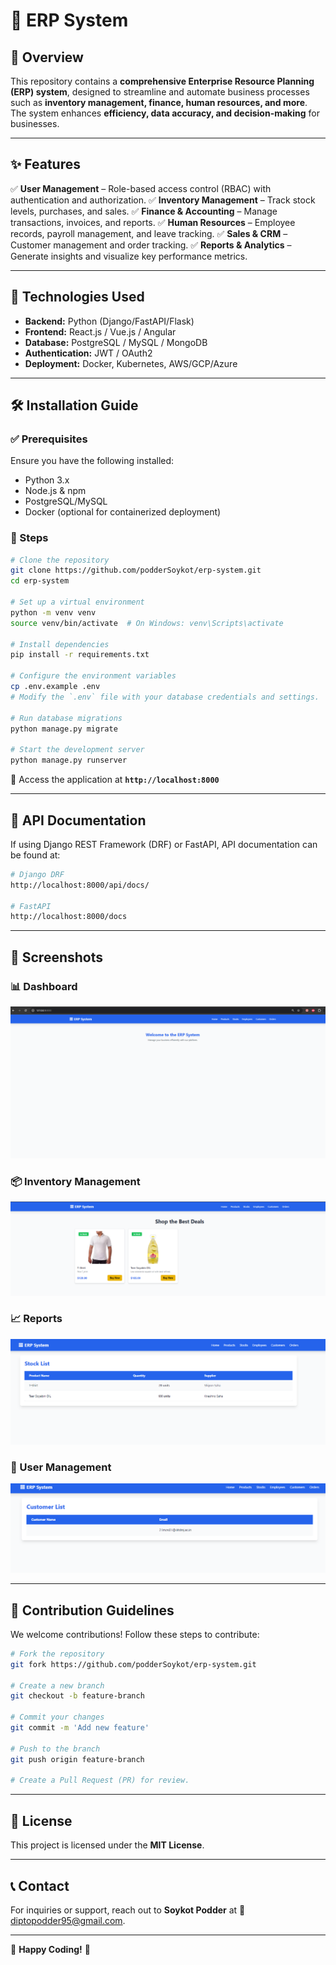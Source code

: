 # 🚀 ERP System

## 📌 Overview
This repository contains a **comprehensive Enterprise Resource Planning (ERP) system**, designed to streamline and automate business processes such as **inventory management, finance, human resources, and more**. The system enhances **efficiency, data accuracy, and decision-making** for businesses.

---

## ✨ Features
✅ **User Management** – Role-based access control (RBAC) with authentication and authorization.
✅ **Inventory Management** – Track stock levels, purchases, and sales.
✅ **Finance & Accounting** – Manage transactions, invoices, and reports.
✅ **Human Resources** – Employee records, payroll management, and leave tracking.
✅ **Sales & CRM** – Customer management and order tracking.
✅ **Reports & Analytics** – Generate insights and visualize key performance metrics.

---

## 🔧 Technologies Used
- **Backend:** Python (Django/FastAPI/Flask)
- **Frontend:** React.js / Vue.js / Angular
- **Database:** PostgreSQL / MySQL / MongoDB
- **Authentication:** JWT / OAuth2
- **Deployment:** Docker, Kubernetes, AWS/GCP/Azure

---

## 🛠 Installation Guide
### ✅ Prerequisites
Ensure you have the following installed:
- Python 3.x
- Node.js & npm
- PostgreSQL/MySQL
- Docker (optional for containerized deployment)

### 📌 Steps
```bash
# Clone the repository
git clone https://github.com/podderSoykot/erp-system.git
cd erp-system

# Set up a virtual environment
python -m venv venv
source venv/bin/activate  # On Windows: venv\Scripts\activate

# Install dependencies
pip install -r requirements.txt

# Configure the environment variables
cp .env.example .env
# Modify the `.env` file with your database credentials and settings.

# Run database migrations
python manage.py migrate

# Start the development server
python manage.py runserver
```
🔗 Access the application at **`http://localhost:8000`**

---

## 📌 API Documentation
If using Django REST Framework (DRF) or FastAPI, API documentation can be found at:
```bash
# Django DRF
http://localhost:8000/api/docs/

# FastAPI
http://localhost:8000/docs
```

---

## 📸 Screenshots
### 📊 Dashboard
![Dashboard](images/d1.png)

### 📦 Inventory Management
![Inventory Management](images/d2.png)

### 📈 Reports
![Reports](images/d3.png)

### 👥 User Management
![User Management](images/d4.png)

---

## 🔗 Contribution Guidelines
We welcome contributions! Follow these steps to contribute:
```bash
# Fork the repository
git fork https://github.com/podderSoykot/erp-system.git

# Create a new branch
git checkout -b feature-branch

# Commit your changes
git commit -m 'Add new feature'

# Push to the branch
git push origin feature-branch

# Create a Pull Request (PR) for review.
```

---

## 📜 License
This project is licensed under the **MIT License**.

---

## 📞 Contact
For inquiries or support, reach out to **Soykot Podder** at 📧 [diptopodder95@gmail.com](mailto:diptopodder95@gmail.com).

---

🚀 **Happy Coding!** 🎉


